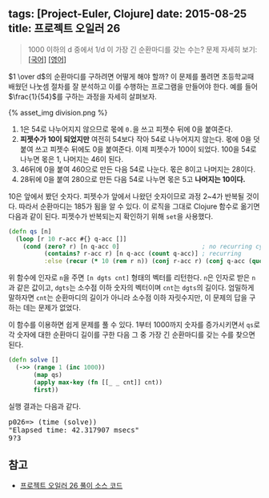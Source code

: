 tags: [Project-Euler, Clojure]
date: 2015-08-25
title: 프로젝트 오일러 26
---
> 1000 이하의 d 중에서 1/d 이 가장 긴 순환마디를 갖는 수는?
> 문제 자세히 보기: [[국어]](http://euler.synap.co.kr/prob_detail.php?id=26) [[영어]](https://projecteuler.net/problem=26)

$1 \over d$의 순환마디를 구하려면 어떻게 해야 할까? 이 문제를 풀려면 초등학교때 배웠던 나눗셈 절차를 잘 분석하고 이를 수행하는 프로그램을 만들어야 한다. 예를 들어 $\frac{1}{54}$를 구하는 과정을 자세히 살펴보자.<!--more-->

{% asset_img division.png %}

1. 1은 54로 나누어지지 않으므로 몫에 `0.`을 쓰고 피젯수 뒤에 0을 붙여준다.
2. **피젯수가 10이 되었지만** 여전히 54보다 작아 54로 나누어지지 않는다. 몫에 0을 덧붙여 쓰고 피젯수 뒤에도 0을 붙여준다. 이제 피젯수가 100이 되었다. 100을 54로 나누면 몫은 1, 나머지는 46이 된다.
3. 46뒤에 0을 붙여 460으로 만든 다음 54로 나눈다. 몫은 8이고 나머지는 28이다.
4. 28뒤에 0을 붙여 280으로 만든 다음 54로 나누면 몫은 5고 **나머지는 10이다.**

10은 앞에서 봤던 숫자다. 피젯수가 앞에서 나왔던 숫자이므로 과정 2~4가 반복될 것이다. 따라서 순환마디는 185가 됨을 알 수 있다. 이 로직을 그대로 Clojure 함수로 옮기면 다음과 같이 된다. 피젯수가 반복되는지 확인하기 위해 `set`을 사용했다.

```clojure
(defn qs [n]
  (loop [r 10 r-acc #{} q-acc []]
    (cond (zero? r) [n q-acc 0]                       ; no recurring cycle
          (contains? r-acc r) [n q-acc (count q-acc)] ; recurring
          :else (recur (* 10 (rem r n)) (conj r-acc r) (conj q-acc (quot r n))))))
```

위 함수에 인자로 `n`을 주면 `[n dgts cnt]` 형태의 벡터를 리턴한다. `n`은 인자로 받은 `n`과 같은 값이고, `dgts`는 소수점 이하 숫자의 벡터이며 `cnt`는 `dgts`의 길이다. 엄밀하게 말하자면 `cnt`는 순환마디의 길이가 아니라 소수점 이하 자릿수지만, 이 문제의 답을 구하는 데는 문제가 없었다.

이 함수를 이용하면 쉽게 문제를 풀 수 있다. 1부터 1000까지 숫자를 증가시키면서 `qs`로 각 숫자에 대한 순환마디 길이를 구한 다음 그 중 가장 긴 순환마디를 갖는 수를 찾으면 된다.

```clojure
(defn solve []
  (->> (range 1 (inc 1000))
       (map qs)
       (apply max-key (fn [[_ _ cnt]] cnt))
       first))
```

실행 결과는 다음과 같다.

<pre class="console">p026=> (time (solve))
"Elapsed time: 42.317907 msecs"
9?3
</pre>

## 참고
* [프로젝트 오일러 26 풀이 소스 코드](https://github.com/ntalbs/euler/blob/master/src/p026.clj)
